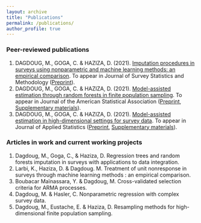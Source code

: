 ```yaml
---
layout: archive
title: "Publications"
permalink: /publications/
author_profile: true
---
```



### Peer-reviewed publications
1. DAGDOUG, M., GOGA, C. & HAZIZA, D. (2021). [Imputation procedures in surveys using nonparametric and machine learning methods: an empirical comparison](https://academic.oup.com/jssam/advance-article-abstract/doi/10.1093/jssam/smab004/6362120). To appear in Journal of Survey Statistics and Methodology ([Preprint](http://mehdiDagdoug.github.io/files/IMP_DagdougGogaHaziza.pdf)).
2. DAGDOUG, M., GOGA, C. & HAZIZA, D. (2021). [Model-assisted estimation through random forests in finite population sampling](https://www.tandfonline.com/doi/abs/10.1080/01621459.2021.1987250?journalCode=uasa20). To appear in Journal of the American Statistical Association ([Preprint](http://mehdiDagdoug.github.io/files/RF_DagdougGogaHaziza.pdf), [Supplementary materials](http://mehdiDagdoug.github.io/files/marfSM.pdf)).
3. DAGDOUG, M., GOGA, C. & HAZIZA, D. (2021). [Model-assisted estimation in high-dimensional settings for survey data](https://www.tandfonline.com/doi/abs/10.1080/02664763.2022.2047905). To appear in Journal of Applied Statistics ([Preprint](http://mehdiDagdoug.github.io/files/HD_DagdougGogaHaziza.pdf), [Supplementary materials](http://mehdiDagdoug.github.io/files/SM_HD_DagdougGogaHaziza.pdf)).

### Articles in work and current working projects
1. Dagdoug, M., Goga, C., \& Haziza, D. Regression trees and random forests imputation in surveys with applications to data integration.
2. Larbi, K., Haziza, D. \& Dagdoug. M. Treatment of unit nonresponse in surveys through machine learning methods : an empirical comparison.
3. Boubacar Maïnassara, Y.  \& Dagdoug, M.  Cross-validated selection criteria for ARMA processes.
4. Dagdoug, M. \& Hasler, C. Nonparametric regression with complex survey data.
5. Dagdoug, M., Eustache, E. \& Haziza, D. Resampling methods for high-dimensional finite population sampling.

